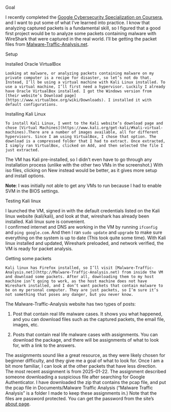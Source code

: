 Goal

I recently completed the [Google Cybersecurity Specialization on Coursera](https://www.coursera.org/professional-certificates/google-cybersecurity), and I want to put some of what I’ve learned into practice. I know that analyzing captured packets is a fundamental skill, so I figured that a good first project would be to analyze some packets containing malware with WireShark that were captured in the real world. I’ll be getting the packet files from [Malware-Traffic-Analysis.net](http://Malware-Traffic-Analysis.net). 

Setup

Installed Oracle VirtualBox

	Looking at malware, or analyzing packets containing malware on my private computer is a recipe for disaster, so let’s not do that. Instead, I’ll be using a virtual machine with Kali Linux installed. To use a virtual machine, I’ll first need a hypervisor. Luckily I already have Oracle VirtualBox installed. I got the Windows version from [their website’s Download page](https://www.virtualbox.org/wiki/Downloads). I installed it with default configurations.

Installing Kali Linux

	To install Kali Linux, I went to the Kali website’s download page and chose [Virtual Machines](https://www.kali.org/get-kali/#kali-virtual-machines).There are a number of images available, all for different hypervisors. Since I am using VirtualBox, I chose that option. The download is a compressed folder that I had to extract. Once extracted, I simply ran VirtualBox, clicked on Add, and then selected the file I just extracted.  
The VM has Kali pre-installed, so I didn’t even have to go through any installation process (unlike with the other two VMs in the screenshot.) With iso files, clicking on New instead would be better, as it gives more setup and install options.

**Note**: I was initially not able to get any VMs to run because I had to enable SVM in the BIOS settings.

Testing Kali linux

I launched the VM, signed in with the default credentials listed on the Kali linux website (kali/kali), and look at that, wireshark has already been installed. Kali linux sure is convenient.  
I confirmed internet and DNS are working in the VM by running `ifconfig` and `ping google.com`. And then I ran `sudo update` and `upgrade` to make sure everything on the system is up to date (This took quite some time). With Kali linux installed and updated, Wireshark preloaded, and network verified, the VM is ready for packet analysis.

Getting some packets

	Kali linux has Firefox installed, so I’ll visit [Malware-Traffic-Analysis.net](http://Malware-Traffic-Analysis.net) from inside the VM and download some packets. After all, downloading them to my host machine isn’t going to work, as the host machine does not have Wireshark installed, and I don’t want packets that contain malware to be on my personal computer. They are just packets, so I’m sure it’s not something that poses any danger, but you never know.

The Malware-Traffic-Analysis website has two types of posts:

1. Post that contain real life malware cases. It shows you what happened, and you can download files such as the captured packets, the email file, images, etc.

2. Posts that contain real life malware cases with assignments. You can download the package, and there will be assignments of what to look for, with a link to the answers.

The assignments sound like a great resource, as they were likely chosen for beginner difficulty, and they give me a goal of what to look for. Once I am a bit more familiar, I can look at the other packets that have less direction.  
The most recent assignment is from 2025-01-22. The assignment described someone downloading a suspicious file after searching for Google Authenticator. I have downloaded the zip that contains the pcap file, and put the pcap file in Documents/Malware Traffic Analysis (“Malware Traffic Analysis” is a folder I made to keep these assignments in.) Note that the files are password protected. You can get the password from the site’s [about page](https://www.malware-traffic-analysis.net/about.html).
